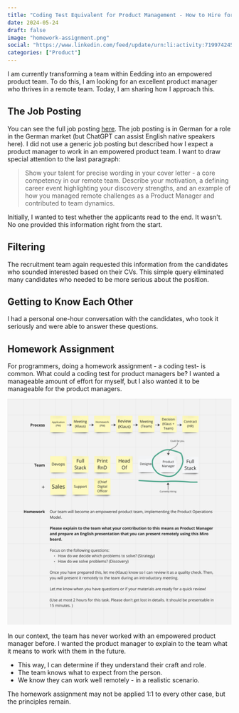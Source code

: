```yaml
---
title: "Coding Test Equivalent for Product Management - How to Hire for an Empowered Remote Product Team"
date: 2024-05-24
draft: false
image: "homework-assignment.png"
social: "https://www.linkedin.com/feed/update/urn:li:activity:7199742454575579136/"
categories: ["Product"]
---
```


I am currently transforming a team within Eedding into an empowered product team.
To do this, I am looking for an excellent product manager who thrives in a remote team. Today, I am sharing how I approach this.

## The Job Posting

You can see the full job posting [here](pm.pdf). The job posting is in German for a role in the German market (but ChatGPT can assist English native speakers here).
I did not use a generic job posting but described how I expect a product manager to work in an empowered product team.
I want to draw special attention to the last paragraph:

> Show your talent for precise wording in your cover letter - a core competency in our remote team. Describe your motivation, a defining career event highlighting your discovery strengths, and an example of how you managed remote challenges as a Product Manager and contributed to team dynamics.

Initially, I wanted to test whether the applicants read to the end. It wasn't. No one provided this information right from the start.

## Filtering

The recruitment team again requested this information from the candidates who sounded interested based on their CVs. This simple query eliminated many candidates who needed to be more serious about the position.

## Getting to Know Each Other

I had a personal one-hour conversation with the candidates, who took it seriously and were able to answer these questions.

## Homework Assignment

For programmers, doing a homework assignment - a coding test- is common. What could a coding test for product managers be? I wanted a manageable amount of effort for myself, but I also wanted it to be manageable for the product managers.

[![Homework Assignment](homework-assignment.png)](homework-assignment.png)

In our context, the team has never worked with an empowered product manager before.
I wanted the product manager to explain to the team what it means to work with them in the future.

- This way, I can determine if they understand their craft and role.
- The team knows what to expect from the person.
- We know they can work well remotely - in a realistic scenario.

The homework assignment may not be applied 1:1 to every other case, but the principles remain.
